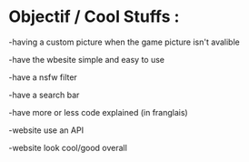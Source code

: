 <h1>Objectif / Cool Stuffs :</h1>
<p>-having a custom picture when the game picture isn't avalible</p>
<p>-have the wbesite simple and easy to use</p>
<p>-have a nsfw filter</p>
<p>-have a search bar</p>
<p>-have more or less code explained (in franglais)</p>
<p>-website use an API</p>
<p>-website look cool/good overall</p>
